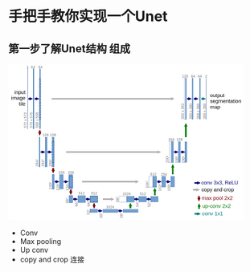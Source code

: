 # 手把手教你实现一个Unet
## 第一步了解Unet结构 组成
![Unet architecture](./imgs/u-net-architecture.png)
- Conv
- Max pooling
- Up conv
- copy and crop 连接
